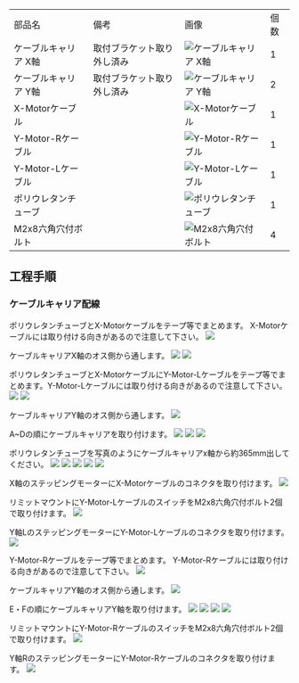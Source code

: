 <table class="packing-list">
    <tbody>
        <tr>
            <td>部品名</td>
            <td>備考</td>
            <td class="packing-img">画像</td>
            <td>個数</td>
        </tr>
        <tr>
            <td>ケーブルキャリア X軸</td>
            <td>取付ブラケット取り外し済み</td>
            <td><img src="images/020/packing/023.jpg" alt="ケーブルキャリア X軸"/></td>
            <td>1</td>
        </tr>
        <tr>
            <td>ケーブルキャリア Y軸</td>
            <td>取付ブラケット取り外し済み</td>
            <td><img src="images/020/packing/024.jpg" alt="ケーブルキャリア Y軸"/></td>
            <td>2</td>
        </tr>
        <tr>
            <td>X-Motorケーブル</td>
            <td></td>
            <td><img src="images/020/packing/182.jpg" alt="X-Motorケーブル"/></td>
            <td>1</td>
        </tr>
        <tr>
            <td>Y-Motor-Rケーブル</td>
            <td></td>
            <td><img src="images/020/packing/180.jpg" alt="Y-Motor-Rケーブル"/></td>
            <td>1</td>
        </tr>
        <tr>
            <td>Y-Motor-Lケーブル</td>
            <td></td>
            <td><img src="images/020/packing/181.jpg" alt="Y-Motor-Lケーブル"/></td>
            <td>1</td>
        </tr>
        <tr>
            <td>ポリウレタンチューブ</td>
            <td></td>
            <td><img src="images/020/packing/045.jpg" alt="ポリウレタンチューブ"/></td>
            <td>1</td>
        </tr>
        <tr>
            <td>M2x8六角穴付ボルト</td>
            <td></td>
            <td><img src="images/020/packing/123.jpg" alt="M2x8六角穴付ボルト"/></td>
            <td>4</td>
        </tr>
    </tbody>
</table>

## 工程手順

### ケーブルキャリア配線

ポリウレタンチューブとX-Motorケーブルをテープ等でまとめます。
X-Motorケーブルには取り付ける向きがあるので注意して下さい。
<img src="images/020/000.jpg"/>

ケーブルキャリアX軸のオス側から通します。
<img src="images/020/001.jpg"/>
<img src="images/020/002.jpg"/>

ポリウレタンチューブとX-MotorケーブルにY-Motor-Lケーブルをテープ等でまとめます。Y-Motor-Lケーブルには取り付ける向きがあるので注意して下さい。
<img src="images/020/003.jpg"/>
<img src="images/020/004.jpg"/>

ケーブルキャリアY軸のオス側から通します。
<img src="images/020/005.jpg"/>

A~Dの順にケーブルキャリアを取り付けます。
<img src="images/020/006.jpg"/>
<img src="images/020/007.jpg"/>
<img src="images/020/008.jpg"/>

ポリウレタンチューブを写真のようにケーブルキャリアx軸から約365mm出してください。
<img src="images/020/009.jpg"/>
<img src="images/020/010.jpg"/>
<img src="images/020/011.jpg"/>
<img src="images/020/012.jpg"/>
<img src="images/020/013.jpg"/>

X軸のステッピングモーターにX-Motorケーブルのコネクタを取り付けます。
<img src="images/020/014.jpg"/>

リミットマウントにY-Motor-LケーブルのスイッチをM2x8六角穴付ボルト2個で取り付けます。
<img src="images/020/015.jpg"/>

Y軸LのステッピングモーターにY-Motor-Lケーブルのコネクタを取り付けます。
<img src="images/020/016.jpg"/>

Y-Motor-Rケーブルをテープ等でまとめます。
Y-Motor-Rケーブルには取り付ける向きがあるので注意して下さい。
<img src="images/020/017.jpg"/>

ケーブルキャリアY軸のオス側から通します。
<img src="images/020/018.jpg"/>

E・Fの順にケーブルキャリアY軸を取り付けます。
<img src="images/020/019.jpg"/>
<img src="images/020/020.jpg"/>
<img src="images/020/021.jpg"/>
<img src="images/020/022.jpg"/>

リミットマウントにY-Motor-RケーブルのスイッチをM2x8六角穴付ボルト2個で取り付けます。
<img src="images/020/023.jpg"/>

Y軸RのステッピングモーターにY-Motor-Rケーブルのコネクタを取り付けます。
<img src="images/020/024.jpg"/>
